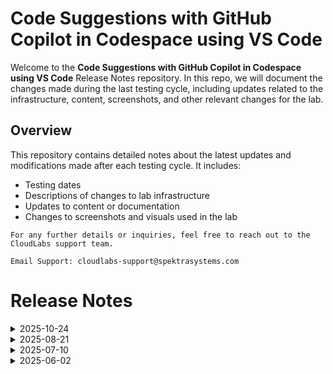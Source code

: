 # Code Suggestions with GitHub Copilot in Codespace using VS Code

Welcome to the **Code Suggestions with GitHub Copilot in Codespace using VS Code** Release Notes repository. In this repo, we will document the changes made during the last testing cycle, including updates related to the infrastructure, content, screenshots, and other relevant changes for the lab.

## Overview

This repository contains detailed notes about the latest updates and modifications made after each testing cycle. It includes:

- Testing dates
- Descriptions of changes to lab infrastructure
- Updates to content or documentation
- Changes to screenshots and visuals used in the lab

`For any further details or inquiries, feel free to reach out to the CloudLabs support team.`

 `Email Support: cloudlabs-support@spektrasystems.com`

# Release Notes
<details>
  <summary>2025-10-24</summary>

## Release Date: 2025-10-24

### Summary of Changes

Implemented minor updates such as improved UI screenshots and revised instructions to ensure greater clarity and accuracy. 

### Infrastructure Changes

N/A

### Content Changes

N/A

### Screenshot Updates

- **Minor updates**: 

    - **Updated UI Screenshots**: Revised and updated several screenshots to align with the recent updates in the GitHub user interface.
      
### Testing Notes

- **Testing Date**: 2025-10-24

### Testing Scope 

Completed end-to-end testing of the lab and revised the guide to incorporate the most recent UI updates.

---
</details>
<details>
  <summary>2025-08-21</summary>

## Release Date: 2025-08-21

### Summary of Changes

Minor updates, including clearer UI screenshots and refined instructions for improved clarity and accuracy.   

### Infrastructure Changes

N/A

### Content Changes

N/A

### Screenshot Updates

- **Minor updates**: 

    - **Updated UI Screenshots**: Updated few clear screenshots.
      
### Testing Notes

- **Testing Date**: 2025-08-21

### Testing Scope 

 Conducted end-to-end architecture validation, RBAC/policy checks, and instruction enhancement.

---
</details>

<details>
  <summary>2025-07-10</summary>

## Infrastructure Changes

There have been no infrastructure modifications or changes applied to the lab environment, ensuring that its configuration and setup remain same.

## Content Changes

- **Change**: Updated the lab content to align with the latest UI changes, including revised screenshots and instructions.

## Testing Notes

- **Testing Date**: 2025-07-10
- **Issues Found**: The latest testing phase was completed smoothly, with all systems operating as expected and no errors or issues encountered throughout the process.
- **Resolved Issues**: NA

---
</details>

<details>
  <summary>2025-06-02</summary>

## Infrastructure Changes

There have been no infrastructure modifications or changes applied to the lab environment, ensuring that its configuration and setup remain the same. 

## Content Changes

- **Change**: The lab environment content has been updated to reflect the latest UI changes, including updated screenshots.

## Testing Notes

- **Testing Date**: 2025-05-30
- **Issues Found**: The latest testing phase was completed smoothly, with all systems operating as expected and no errors or issues encountered throughout the process.
- **Resolved Issues**: NA

---
</details>

